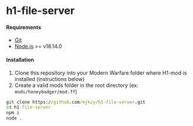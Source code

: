 # h1-file-server

#### Requirements  
- [Git](https://git-scm.com/)
- [Node.js](https://nodejs.org/) >= v16.14.0

#### Installation
1. Clone this repository into your Modern Warfare folder where H1-mod is installed (instructions below)
2. Create a valid mods folder in the root directory (ex: `mods/honeybadger/mod.ff`)

```bat
git clone https://github.com/mjkzy/h1-file-server.git
cd h1-file-server
npm i
node .
```